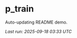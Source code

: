 # p_train

Auto-updating README demo.

<!--START_SECTION:status-->
_Last run: 2025-09-18 03:33 UTC_
<!--END_SECTION:status-->


















































































































































































































































































































































































































































































































































































































































































